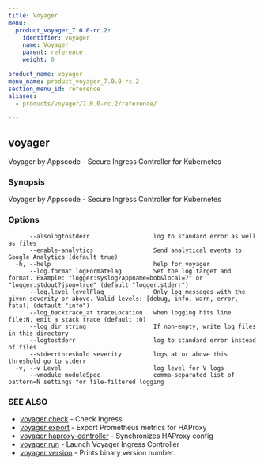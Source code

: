 ```yaml
---
title: Voyager
menu:
  product_voyager_7.0.0-rc.2:
    identifier: voyager
    name: Voyager
    parent: reference
    weight: 0

product_name: voyager
menu_name: product_voyager_7.0.0-rc.2
section_menu_id: reference
aliases:
  - products/voyager/7.0.0-rc.2/reference/

---
```

## voyager

Voyager by Appscode - Secure Ingress Controller for Kubernetes

### Synopsis

Voyager by Appscode - Secure Ingress Controller for Kubernetes

### Options

```
      --alsologtostderr                  log to standard error as well as files
      --enable-analytics                 Send analytical events to Google Analytics (default true)
  -h, --help                             help for voyager
      --log.format logFormatFlag         Set the log target and format. Example: "logger:syslog?appname=bob&local=7" or "logger:stdout?json=true" (default "logger:stderr")
      --log.level levelFlag              Only log messages with the given severity or above. Valid levels: [debug, info, warn, error, fatal] (default "info")
      --log_backtrace_at traceLocation   when logging hits line file:N, emit a stack trace (default :0)
      --log_dir string                   If non-empty, write log files in this directory
      --logtostderr                      log to standard error instead of files
      --stderrthreshold severity         logs at or above this threshold go to stderr
  -v, --v Level                          log level for V logs
      --vmodule moduleSpec               comma-separated list of pattern=N settings for file-filtered logging
```

### SEE ALSO

* [voyager check](/docs/reference/voyager_check.md)	 - Check Ingress
* [voyager export](/docs/reference/voyager_export.md)	 - Export Prometheus metrics for HAProxy
* [voyager haproxy-controller](/docs/reference/voyager_haproxy-controller.md)	 - Synchronizes HAProxy config
* [voyager run](/docs/reference/voyager_run.md)	 - Launch Voyager Ingress Controller
* [voyager version](/docs/reference/voyager_version.md)	 - Prints binary version number.


